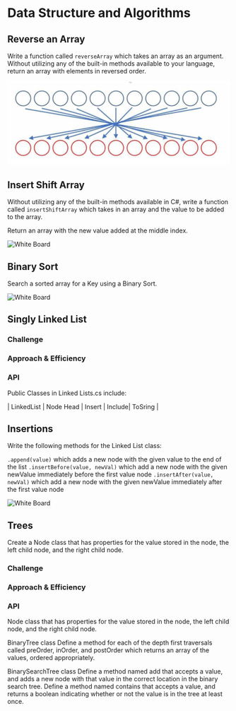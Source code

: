 # Data Structure and Algorithms

## Reverse an Array

Write a function called `reverseArray` which takes an array as an argument.
Without utilizing any of the built-in methods available to your language,
return an array with elements in reversed order.

![White Board](DsaAssets/ArrayReversed.png)

## Insert Shift Array

Without utilizing any of the built-in methods available in C#,
write a function called `insertShiftArray` which takes in an array
and the value to be added to the array.

Return an array with the new value added at the middle index.

![White Board](../assets/ArrayShift.jpg)

## Binary Sort

Search a sorted array for a Key using a Binary Sort.

![White Board](../assets/BinarySearch.JPEG)

## Singly Linked List

### Challenge
<!-- Description of the challenge -->

### Approach & Efficiency

<!-- What approach did you take? Why? 
What is the Big O space/time for this approach? -->

### API

Public Classes in Linked Lists.cs include:

| LinkedList | Node Head | Insert | Include| ToSring |

## Insertions

Write the following methods for the Linked List class:

`.append(value)` which adds a new node with the given value to the end of the list
`.insertBefore(value, newVal)` which add a new node with the given newValue immediately before the first value node
`.insertAfter(value, newVal)` which add a new node with the given newValue immediately after the first value node

![White Board](../assets/Insertions.JPEG)

## Trees
Create a Node class that has properties for the value stored in the node, the left child node, and the right child node.

### Challenge
<!-- Description of the challenge -->

### Approach & Efficiency
<!-- What approach did you take? Why? What is the Big O space/time for this approach? -->

### API
<!-- Description of each method publicly available in each of your trees -->

Node class that has properties for the value stored in the node, the left child node, and the right child node.

BinaryTree class
Define a method for each of the depth first traversals called preOrder, inOrder, and postOrder which returns an array of the values, ordered appropriately.

BinarySearchTree class
Define a method named add that accepts a value, and adds a new node with that value in the correct location in the binary search tree.
Define a method named contains that accepts a value, and returns a boolean indicating whether or not the value is in the tree at least once.
